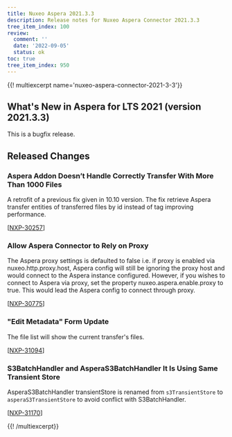 ```yaml
---
title: Nuxeo Aspera 2021.3.3
description: Release notes for Nuxeo Aspera Connector 2021.3.3
tree_item_index: 100
review:
  comment: ''
  date: '2022-09-05'
  status: ok
toc: true
tree_item_index: 950
---
```


{{! multiexcerpt name='nuxeo-aspera-connector-2021-3-3'}}
## What's New in Aspera for LTS 2021 (version 2021.3.3)

This is a bugfix release.

## Released Changes

### Aspera Addon Doesn’t Handle Correctly Transfer With More Than 1000 Files

A retrofit of a previous fix given in 10.10 version.
The fix retrieve Aspera transfer entities of transferred files by id instead of tag improving performance.

[[NXP-30257](https://jira.nuxeo.com/browse/NXP-30257)]

### Allow Aspera Connector to Rely on Proxy

The Aspera proxy settings is defaulted to false i.e. if proxy is enabled via nuxeo.http.proxy.host,  Aspera config will still be ignoring the proxy host and would connect to the Aspera instance configured.
However, if you wishes to connect to Aspera via proxy, set the property nuxeo.aspera.enable.proxy to true. This would lead the Aspera config to connect through proxy.

[[NXP-30775](https://jira.nuxeo.com/browse/NXP-30775)]

### "Edit Metadata" Form Update

The file list will show the current transfer's files.

[[NXP-31094](https://jira.nuxeo.com/browse/NXP-31094)]

### S3BatchHandler and AsperaS3BatchHandler It Is Using Same Transient Store

AsperaS3BatchHandler transientStore is renamed from `s3TransientStore` to `asperaS3TransientStore` to avoid conflict with S3BatchHandler.

[[NXP-31170](https://jira.nuxeo.com/browse/NXP-31170)]

{{! /multiexcerpt}}
